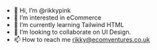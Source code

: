 - 👋 Hi, I’m @rikkypink
- 👀 I’m interested in eCommerce
- 🌱 I’m currently learning Tailwind HTML
- 💞️ I’m looking to collaborate on UI Design.
- 📫 How to reach me rikky@ecomventures.co.uk

<!---
rikkypink/rikkypink is a ✨ special ✨ repository because its `README.md` (this file) appears on your GitHub profile.
You can click the Preview link to take a look at your changes.
--->
